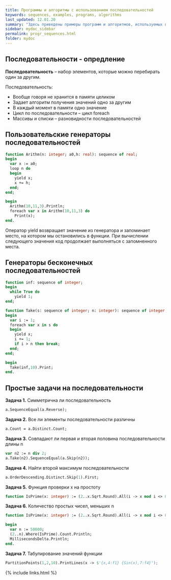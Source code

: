 ```yaml
---
title: Программы и алгоритмы с использованием последовательностей
keywords: sequences, examples, programs, algorithms
last_updated: 12.01.20
summary: "Здесь приведены примеры программ и алгоритмов, используемых в курсе Основы программирования для студентов 1 курса ФИИТ мехмата ЮФУ"
sidebar: mydoc_sidebar
permalink: progr_sequences.html
folder: mydoc
---
```


## Последовательности - опредление

**Последовательность** – набор элементов, которые можно перебирать один за другим.

Последовательность:
* Вообще говоря не хранится в памяти целиком 
* Задает алгоритм получения значений одно за другим
* В каждый момент в памяти одно значение
* Цикл по последовательности – цикл foreach
* Массивы и списки – разновидности последовательностей

## Пользовательские генераторы последовательностей

```pascal
function Arithm(n: integer; a0,h: real): sequence of real;
begin
  var x := a0;
  loop n do
  begin
    yield x;
    x += h;
  end;
end;

begin
  Arithm(10,11,3).Println;
  foreach var x in Arithm(10,11,3) do
    Print(x);
end.
```

Оператор yield возвращает значение из генератора и запоминает место, на котором мы остановились в функции. При вычислении следующего значения код продолжает выполняться с запомненного места.

## Генераторы бесконечных последовательностей

```pascal
function inf: sequence of integer;
begin
  while True do
    yield 1;
end;

function Take(s: sequence of integer; n: integer): sequence of integer;
begin
  var i := 1;
  foreach var x in s do
  begin
    yield x;
    i += 1;
    if i > n then break;
  end;
end;

begin
  Take(inf,10).Print;
end.
```

## Простые задачи на последовательности

**Задача 1.** Симметрична ли последовательность
```pascal
a.SequenceEqual(a.Reverse);
```

**Задача 2.** Все ли элементы последовательности различны
```pascal
a.Count = a.Distinct.Count;
```

**Задача 3.** Совпадают ли первая и вторая половина последовательности длины n
```pascal
var n2 := n div 2;
a.Take(n2).SequenceEqual(a.Skip(n2));
```

**Задача 4.** Найти второй максимум последовательности
```pascal
a.OrderDescending.Distinct.Skip(1).First;
```

**Задача 5.** Функция проверки x на простоту
```pascal
function IsPrime(x: integer) := (2..x.Sqrt.Round).All(i -> x mod i <> 0);
```

**Задача 6.** Количество простых чисел, меньших n
```pascal
function IsPrime(x: integer) := (2..x.Sqrt.Round).All(i -> x mod i <> 0);

begin
  var n := 50000;
  (2..n).Where(IsPrime).Count.Println;
  MillisecondsDelta.Println;
end.
```

**Задача 7.** Табулирование значений функции
```pascal
PartitionPoints(1,2,10).PrintLines(x -> $'{x,4:f1} {Sin(x),7:f4}');
```



{% include links.html %}
